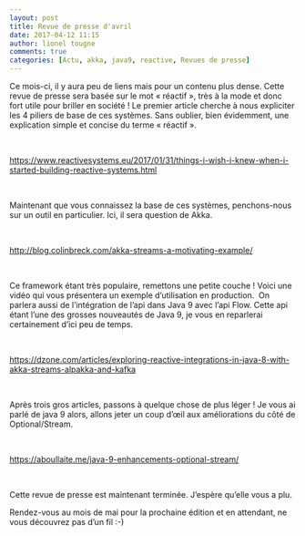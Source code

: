 ```yaml
---
layout: post
title: Revue de presse d'avril
date: 2017-04-12 11:15
author: lionel tougne
comments: true
categories: [Actu, akka, java9, reactive, Revues de presse]
---
```

Ce mois-ci, il y aura peu de liens mais pour un contenu plus dense.
Cette revue de presse sera basée sur le mot « réactif », très à la mode et donc fort utile pour briller en société !
Le premier article cherche à nous expliciter les 4 piliers de base de ces systèmes. Sans oublier, bien évidemment, une explication simple et concise du terme « réactif ».

&nbsp;

<a href="https://www.reactivesystems.eu/2017/01/31/things-i-wish-i-knew-when-i-started-building-reactive-systems.html" target="_blank">https://www.reactivesystems.eu/2017/01/31/things-i-wish-i-knew-when-i-started-building-reactive-systems.html</a>

&nbsp;

Maintenant que vous connaissez la base de ces systèmes, penchons-nous sur un outil en particulier. 
Ici, il sera question de Akka.

&nbsp;

<a href="http://blog.colinbreck.com/akka-streams-a-motivating-example/" target="_blank">http://blog.colinbreck.com/akka-streams-a-motivating-example/</a>

&nbsp;

Ce framework étant très populaire, remettons une petite couche ! Voici une vidéo qui vous présentera un exemple d’utilisation en production.  On parlera aussi de l’intégration de l’api dans Java 9 avec l’api Flow. Cette api étant l’une des grosses nouveautés de Java 9, je vous en reparlerai certainement d’ici peu de temps.

&nbsp;

<a href="https://dzone.com/articles/exploring-reactive-integrations-in-java-8-with-akka-streams-alpakka-and-kafka" target="_blank">https://dzone.com/articles/exploring-reactive-integrations-in-java-8-with-akka-streams-alpakka-and-kafka</a>

&nbsp;

Après trois gros articles, passons à quelque chose de plus léger ! Je vous ai parlé de java 9 alors, allons jeter un coup d’œil aux améliorations du côté de Optional/Stream.

&nbsp;

<a href="https://aboullaite.me/java-9-enhancements-optional-stream/" target="_blank">https://aboullaite.me/java-9-enhancements-optional-stream/</a>

&nbsp;

Cette revue de presse est maintenant terminée. J’espère qu’elle vous a plu.

Rendez-vous au mois de mai pour la prochaine édition et en attendant, ne vous découvrez pas d’un fil :-)

&nbsp;

